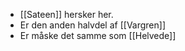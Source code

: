 - [[Sateen]] hersker her.
- Er den anden halvdel af [[Vargren]]
- Er måske det samme som [[Helvede]]